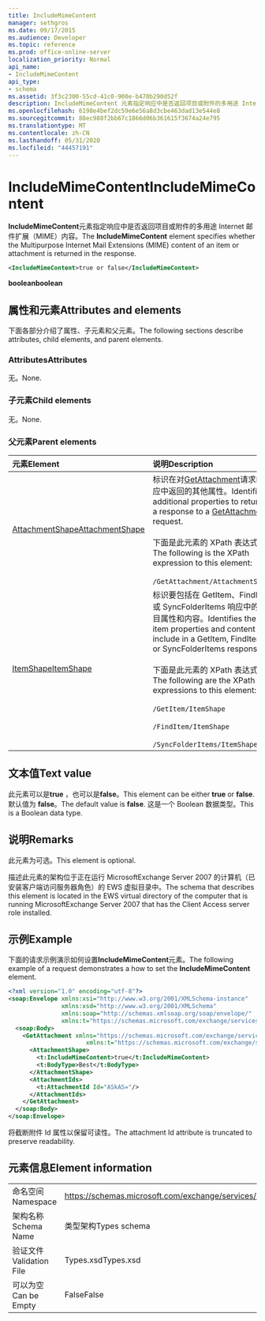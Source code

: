 ```yaml
---
title: IncludeMimeContent
manager: sethgros
ms.date: 09/17/2015
ms.audience: Developer
ms.topic: reference
ms.prod: office-online-server
localization_priority: Normal
api_name:
- IncludeMimeContent
api_type:
- schema
ms.assetid: 3f3c2300-55cd-41c0-900e-b470b290d52f
description: IncludeMimeContent 元素指定响应中是否返回项目或附件的多用途 Internet 邮件扩展（MIME）内容。
ms.openlocfilehash: 6198e4bef2dc59e6e56a8d3cbe463dad13e544e8
ms.sourcegitcommit: 88ec988f2bb67c1866d06b361615f3674a24e795
ms.translationtype: MT
ms.contentlocale: zh-CN
ms.lasthandoff: 05/31/2020
ms.locfileid: "44457191"
---
```

# <a name="includemimecontent"></a><span data-ttu-id="627fc-103">IncludeMimeContent</span><span class="sxs-lookup"><span data-stu-id="627fc-103">IncludeMimeContent</span></span>

<span data-ttu-id="627fc-104">**IncludeMimeContent**元素指定响应中是否返回项目或附件的多用途 Internet 邮件扩展（MIME）内容。</span><span class="sxs-lookup"><span data-stu-id="627fc-104">The **IncludeMimeContent** element specifies whether the Multipurpose Internet Mail Extensions (MIME) content of an item or attachment is returned in the response.</span></span> 
  
```xml
<IncludeMimeContent>true or false</IncludeMimeContent>
```

 <span data-ttu-id="627fc-105">**boolean**</span><span class="sxs-lookup"><span data-stu-id="627fc-105">**boolean**</span></span>
## <a name="attributes-and-elements"></a><span data-ttu-id="627fc-106">属性和元素</span><span class="sxs-lookup"><span data-stu-id="627fc-106">Attributes and elements</span></span>

<span data-ttu-id="627fc-107">下面各部分介绍了属性、子元素和父元素。</span><span class="sxs-lookup"><span data-stu-id="627fc-107">The following sections describe attributes, child elements, and parent elements.</span></span>
  
### <a name="attributes"></a><span data-ttu-id="627fc-108">Attributes</span><span class="sxs-lookup"><span data-stu-id="627fc-108">Attributes</span></span>

<span data-ttu-id="627fc-109">无。</span><span class="sxs-lookup"><span data-stu-id="627fc-109">None.</span></span>
  
### <a name="child-elements"></a><span data-ttu-id="627fc-110">子元素</span><span class="sxs-lookup"><span data-stu-id="627fc-110">Child elements</span></span>

<span data-ttu-id="627fc-111">无。</span><span class="sxs-lookup"><span data-stu-id="627fc-111">None.</span></span>
  
### <a name="parent-elements"></a><span data-ttu-id="627fc-112">父元素</span><span class="sxs-lookup"><span data-stu-id="627fc-112">Parent elements</span></span>

|<span data-ttu-id="627fc-113">**元素**</span><span class="sxs-lookup"><span data-stu-id="627fc-113">**Element**</span></span>|<span data-ttu-id="627fc-114">**说明**</span><span class="sxs-lookup"><span data-stu-id="627fc-114">**Description**</span></span>|
|:-----|:-----|
|[<span data-ttu-id="627fc-115">AttachmentShape</span><span class="sxs-lookup"><span data-stu-id="627fc-115">AttachmentShape</span></span>](attachmentshape.md) <br/> | <span data-ttu-id="627fc-116">标识在对[GetAttachment](getattachment.md)请求的响应中返回的其他属性。</span><span class="sxs-lookup"><span data-stu-id="627fc-116">Identifies additional properties to return in a response to a [GetAttachment](getattachment.md) request.</span></span>  <br/> <br/> <span data-ttu-id="627fc-117">下面是此元素的 XPath 表达式： </span><span class="sxs-lookup"><span data-stu-id="627fc-117">The following is the XPath expression to this element:</span></span>  <br/><br/>  `/GetAttachment/AttachmentShape` <br/> |
|[<span data-ttu-id="627fc-118">ItemShape</span><span class="sxs-lookup"><span data-stu-id="627fc-118">ItemShape</span></span>](itemshape.md) <br/> | <span data-ttu-id="627fc-119">标识要包括在 GetItem、FindItem 或 SyncFolderItems 响应中的项目属性和内容。</span><span class="sxs-lookup"><span data-stu-id="627fc-119">Identifies the item properties and content to include in a GetItem, FindItem, or SyncFolderItems response.</span></span>  <br/> <br/> <span data-ttu-id="627fc-120">下面是此元素的 XPath 表达式：</span><span class="sxs-lookup"><span data-stu-id="627fc-120">The following are the XPath expressions to this element:</span></span><br/>  <br/>  `/GetItem/ItemShape` <br/><br/>  `/FindItem/ItemShape` <br/><br/>  `/SyncFolderItems/ItemShape` <br/> |
   
## <a name="text-value"></a><span data-ttu-id="627fc-121">文本值</span><span class="sxs-lookup"><span data-stu-id="627fc-121">Text value</span></span>

<span data-ttu-id="627fc-122">此元素可以是**true** ，也可以是**false**。</span><span class="sxs-lookup"><span data-stu-id="627fc-122">This element can be either **true** or **false**.</span></span> <span data-ttu-id="627fc-123">默认值为 **false**。</span><span class="sxs-lookup"><span data-stu-id="627fc-123">The default value is **false**.</span></span> <span data-ttu-id="627fc-124">这是一个 Boolean 数据类型。</span><span class="sxs-lookup"><span data-stu-id="627fc-124">This is a Boolean data type.</span></span>
  
## <a name="remarks"></a><span data-ttu-id="627fc-125">说明</span><span class="sxs-lookup"><span data-stu-id="627fc-125">Remarks</span></span>

<span data-ttu-id="627fc-126">此元素为可选。</span><span class="sxs-lookup"><span data-stu-id="627fc-126">This element is optional.</span></span>
  
<span data-ttu-id="627fc-127">描述此元素的架构位于正在运行 MicrosoftExchange Server 2007 的计算机（已安装客户端访问服务器角色）的 EWS 虚拟目录中。</span><span class="sxs-lookup"><span data-stu-id="627fc-127">The schema that describes this element is located in the EWS virtual directory of the computer that is running MicrosoftExchange Server 2007 that has the Client Access server role installed.</span></span>
  
## <a name="example"></a><span data-ttu-id="627fc-128">示例</span><span class="sxs-lookup"><span data-stu-id="627fc-128">Example</span></span>

<span data-ttu-id="627fc-129">下面的请求示例演示如何设置**IncludeMimeContent**元素。</span><span class="sxs-lookup"><span data-stu-id="627fc-129">The following example of a request demonstrates a how to set the **IncludeMimeContent** element.</span></span> 
  
```xml
<?xml version="1.0" encoding="utf-8"?>
<soap:Envelope xmlns:xsi="http://www.w3.org/2001/XMLSchema-instance"
               xmlns:xsd="http://www.w3.org/2001/XMLSchema"
               xmlns:soap="http://schemas.xmlsoap.org/soap/envelope/"
               xmlns:t="https://schemas.microsoft.com/exchange/services/2006/types">
  <soap:Body>
    <GetAttachment xmlns="https://schemas.microsoft.com/exchange/services/2006/messages" 
                      xmlns:t="https://schemas.microsoft.com/exchange/services/2006/types">
      <AttachmentShape>
        <t:IncludeMimeContent>true</t:IncludeMimeContent>
        <t:BodyType>Best</t:BodyType>
      </AttachmentShape>
      <AttachmentIds>
        <t:AttachmentId Id="ASkAS="/>
      </AttachmentIds>
    </GetAttachment>
  </soap:Body>
</soap:Envelope>
```

<span data-ttu-id="627fc-130">将截断附件 Id 属性以保留可读性。</span><span class="sxs-lookup"><span data-stu-id="627fc-130">The attachment Id attribute is truncated to preserve readability.</span></span>
  
## <a name="element-information"></a><span data-ttu-id="627fc-131">元素信息</span><span class="sxs-lookup"><span data-stu-id="627fc-131">Element information</span></span>

|||
|:-----|:-----|
|<span data-ttu-id="627fc-132">命名空间</span><span class="sxs-lookup"><span data-stu-id="627fc-132">Namespace</span></span>  <br/> |https://schemas.microsoft.com/exchange/services/2006/types  <br/> |
|<span data-ttu-id="627fc-133">架构名称</span><span class="sxs-lookup"><span data-stu-id="627fc-133">Schema Name</span></span>  <br/> |<span data-ttu-id="627fc-134">类型架构</span><span class="sxs-lookup"><span data-stu-id="627fc-134">Types schema</span></span>  <br/> |
|<span data-ttu-id="627fc-135">验证文件</span><span class="sxs-lookup"><span data-stu-id="627fc-135">Validation File</span></span>  <br/> |<span data-ttu-id="627fc-136">Types.xsd</span><span class="sxs-lookup"><span data-stu-id="627fc-136">Types.xsd</span></span>  <br/> |
|<span data-ttu-id="627fc-137">可以为空</span><span class="sxs-lookup"><span data-stu-id="627fc-137">Can be Empty</span></span>  <br/> |<span data-ttu-id="627fc-138">False</span><span class="sxs-lookup"><span data-stu-id="627fc-138">False</span></span>  <br/> |
   

